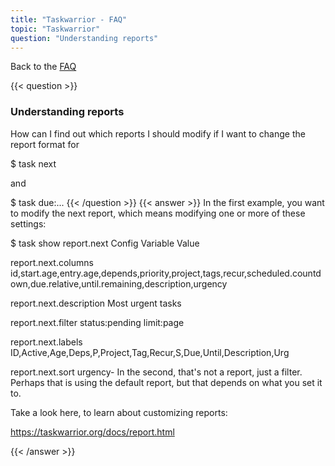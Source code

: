 ```yaml
---
title: "Taskwarrior - FAQ"
topic: "Taskwarrior"
question: "Understanding reports"
---
```


Back to the [FAQ](/support/faq)

{{< question >}}
### Understanding reports

How can I find out which reports I should modify if I want to change the report format for

$ task next

and

$ task due:...
{{< /question >}}
{{< answer >}}
In the first example, you want to modify the next report, which means modifying one or more of these settings:

$ task show report.next
Config Variable         Value                                                                                                                          

report.next.columns     id,start.age,entry.age,depends,priority,project,tags,recur,scheduled.countdown,due.relative,until.remaining,description,urgency

report.next.description Most urgent tasks

report.next.filter      status:pending limit:page

report.next.labels      ID,Active,Age,Deps,P,Project,Tag,Recur,S,Due,Until,Description,Urg

report.next.sort        urgency-
In the second, that's not a report, just a filter.
Perhaps that is using the default report, but that depends on what you set it to.

Take a look here, to learn about customizing reports:

https://taskwarrior.org/docs/report.html<Paste>

{{< /answer >}}
